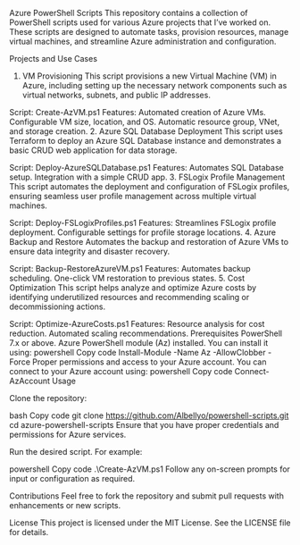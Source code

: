 Azure PowerShell Scripts
This repository contains a collection of PowerShell scripts used for various Azure projects that I’ve worked on. These scripts are designed to automate tasks, provision resources, manage virtual machines, and streamline Azure administration and configuration.

Projects and Use Cases
1. VM Provisioning
This script provisions a new Virtual Machine (VM) in Azure, including setting up the necessary network components such as virtual networks, subnets, and public IP addresses.

Script: Create-AzVM.ps1
Features:
Automated creation of Azure VMs.
Configurable VM size, location, and OS.
Automatic resource group, VNet, and storage creation.
2. Azure SQL Database Deployment
This script uses Terraform to deploy an Azure SQL Database instance and demonstrates a basic CRUD web application for data storage.

Script: Deploy-AzureSQLDatabase.ps1
Features:
Automates SQL Database setup.
Integration with a simple CRUD app.
3. FSLogix Profile Management
This script automates the deployment and configuration of FSLogix profiles, ensuring seamless user profile management across multiple virtual machines.

Script: Deploy-FSLogixProfiles.ps1
Features:
Streamlines FSLogix profile deployment.
Configurable settings for profile storage locations.
4. Azure Backup and Restore
Automates the backup and restoration of Azure VMs to ensure data integrity and disaster recovery.

Script: Backup-RestoreAzureVM.ps1
Features:
Automates backup scheduling.
One-click VM restoration to previous states.
5. Cost Optimization
This script helps analyze and optimize Azure costs by identifying underutilized resources and recommending scaling or decommissioning actions.

Script: Optimize-AzureCosts.ps1
Features:
Resource analysis for cost reduction.
Automated scaling recommendations.
Prerequisites
PowerShell 7.x or above.
Azure PowerShell module (Az) installed. You can install it using:
powershell
Copy code
Install-Module -Name Az -AllowClobber -Force
Proper permissions and access to your Azure account. You can connect to your Azure account using:
powershell
Copy code
Connect-AzAccount
Usage


Clone the repository:

bash
Copy code
git clone https://github.com/Albellyo/powershell-scripts.git
cd azure-powershell-scripts
Ensure that you have proper credentials and permissions for Azure services.

Run the desired script. For example:

powershell
Copy code
.\Create-AzVM.ps1
Follow any on-screen prompts for input or configuration as required.

Contributions
Feel free to fork the repository and submit pull requests with enhancements or new scripts.

License
This project is licensed under the MIT License. See the LICENSE file for details.

